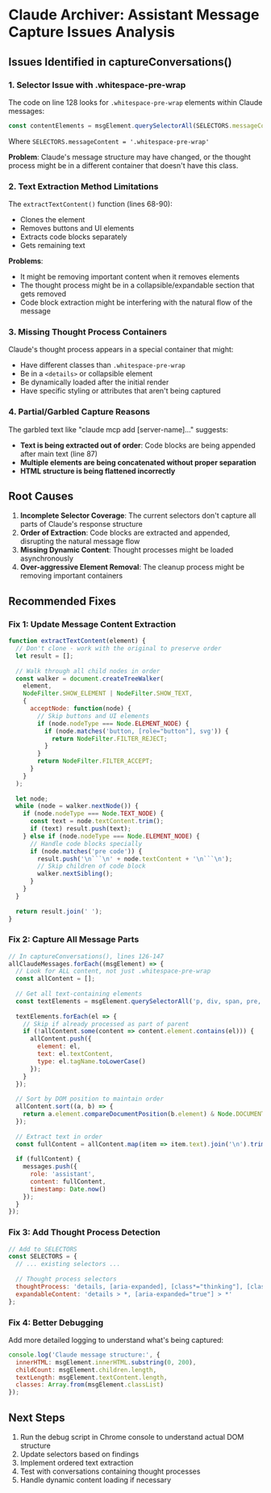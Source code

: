 # Claude Archiver: Assistant Message Capture Issues Analysis

## Issues Identified in captureConversations()

### 1. **Selector Issue with .whitespace-pre-wrap**
The code on line 128 looks for `.whitespace-pre-wrap` elements within Claude messages:
```javascript
const contentElements = msgElement.querySelectorAll(SELECTORS.messageContent);
```
Where `SELECTORS.messageContent = '.whitespace-pre-wrap'`

**Problem**: Claude's message structure may have changed, or the thought process might be in a different container that doesn't have this class.

### 2. **Text Extraction Method Limitations**
The `extractTextContent()` function (lines 68-90):
- Clones the element
- Removes buttons and UI elements
- Extracts code blocks separately
- Gets remaining text

**Problems**:
- It might be removing important content when it removes elements
- The thought process might be in a collapsible/expandable section that gets removed
- Code block extraction might be interfering with the natural flow of the message

### 3. **Missing Thought Process Containers**
Claude's thought process appears in a special container that might:
- Have different classes than `.whitespace-pre-wrap`
- Be in a `<details>` or collapsible element
- Be dynamically loaded after the initial render
- Have specific styling or attributes that aren't being captured

### 4. **Partial/Garbled Capture Reasons**

The garbled text like "claude mcp add [server-name]..." suggests:
- **Text is being extracted out of order**: Code blocks are being appended after main text (line 87)
- **Multiple elements are being concatenated without proper separation**
- **HTML structure is being flattened incorrectly**

## Root Causes

1. **Incomplete Selector Coverage**: The current selectors don't capture all parts of Claude's response structure
2. **Order of Extraction**: Code blocks are extracted and appended, disrupting the natural message flow
3. **Missing Dynamic Content**: Thought processes might be loaded asynchronously
4. **Over-aggressive Element Removal**: The cleanup process might be removing important containers

## Recommended Fixes

### Fix 1: Update Message Content Extraction
```javascript
function extractTextContent(element) {
  // Don't clone - work with the original to preserve order
  let result = [];
  
  // Walk through all child nodes in order
  const walker = document.createTreeWalker(
    element,
    NodeFilter.SHOW_ELEMENT | NodeFilter.SHOW_TEXT,
    {
      acceptNode: function(node) {
        // Skip buttons and UI elements
        if (node.nodeType === Node.ELEMENT_NODE) {
          if (node.matches('button, [role="button"], svg')) {
            return NodeFilter.FILTER_REJECT;
          }
        }
        return NodeFilter.FILTER_ACCEPT;
      }
    }
  );
  
  let node;
  while (node = walker.nextNode()) {
    if (node.nodeType === Node.TEXT_NODE) {
      const text = node.textContent.trim();
      if (text) result.push(text);
    } else if (node.nodeType === Node.ELEMENT_NODE) {
      // Handle code blocks specially
      if (node.matches('pre code')) {
        result.push('\n```\n' + node.textContent + '\n```\n');
        // Skip children of code block
        walker.nextSibling();
      }
    }
  }
  
  return result.join(' ');
}
```

### Fix 2: Capture All Message Parts
```javascript
// In captureConversations(), lines 126-147
allClaudeMessages.forEach((msgElement) => {
  // Look for ALL content, not just .whitespace-pre-wrap
  const allContent = [];
  
  // Get all text-containing elements
  const textElements = msgElement.querySelectorAll('p, div, span, pre, code, details, summary');
  
  textElements.forEach(el => {
    // Skip if already processed as part of parent
    if (!allContent.some(content => content.element.contains(el))) {
      allContent.push({
        element: el,
        text: el.textContent,
        type: el.tagName.toLowerCase()
      });
    }
  });
  
  // Sort by DOM position to maintain order
  allContent.sort((a, b) => {
    return a.element.compareDocumentPosition(b.element) & Node.DOCUMENT_POSITION_FOLLOWING ? -1 : 1;
  });
  
  // Extract text in order
  const fullContent = allContent.map(item => item.text).join('\n').trim();
  
  if (fullContent) {
    messages.push({
      role: 'assistant',
      content: fullContent,
      timestamp: Date.now()
    });
  }
});
```

### Fix 3: Add Thought Process Detection
```javascript
// Add to SELECTORS
const SELECTORS = {
  // ... existing selectors ...
  
  // Thought process selectors
  thoughtProcess: 'details, [aria-expanded], [class*="thinking"], [class*="thought"]',
  expandableContent: 'details > *, [aria-expanded="true"] > *'
};
```

### Fix 4: Better Debugging
Add more detailed logging to understand what's being captured:
```javascript
console.log('Claude message structure:', {
  innerHTML: msgElement.innerHTML.substring(0, 200),
  childCount: msgElement.children.length,
  textLength: msgElement.textContent.length,
  classes: Array.from(msgElement.classList)
});
```

## Next Steps

1. Run the debug script in Chrome console to understand actual DOM structure
2. Update selectors based on findings
3. Implement ordered text extraction
4. Test with conversations containing thought processes
5. Handle dynamic content loading if necessary